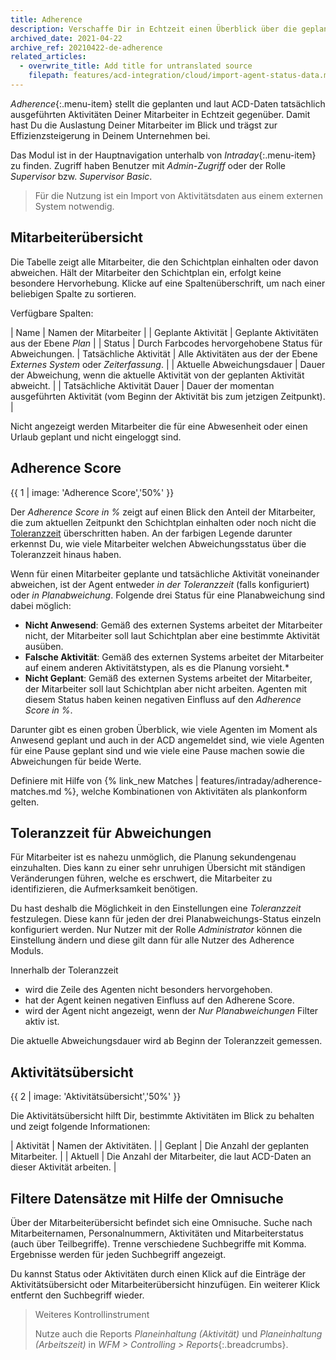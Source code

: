 ```yaml
---
title: Adherence
description: Verschaffe Dir in Echtzeit einen Überblick über die geplanten und tatsächlich ausgeführten Aktivitäten Deiner Mitarbeiter.
archived_date: 2021-04-22
archive_ref: 20210422-de-adherence
related_articles:
  - overwrite_title: Add title for untranslated source
    filepath: features/acd-integration/cloud/import-agent-status-data.md
---
```


_Adherence_{:.menu-item} stellt die geplanten und laut ACD-Daten tatsächlich ausgeführten Aktivitäten Deiner Mitarbeiter in Echtzeit gegenüber. Damit hast Du die Auslastung Deiner Mitarbeiter im Blick und trägst zur Effizienzsteigerung in Deinem Unternehmen bei.

Das Modul ist in der Hauptnavigation unterhalb von _Intraday_{:.menu-item} zu finden. Zugriff haben Benutzer mit _Admin-Zugriff_ oder der Rolle _Supervisor_ bzw. _Supervisor Basic_.

> Für die Nutzung ist ein Import von Aktivitätsdaten aus einem externen System notwendig.

## Mitarbeiterübersicht

Die Tabelle zeigt alle Mitarbeiter, die den Schichtplan einhalten oder davon abweichen. Hält der Mitarbeiter den Schichtplan ein, erfolgt keine besondere Hervorhebung. Klicke auf eine Spaltenüberschrift, um nach einer beliebigen Spalte zu sortieren.

Verfügbare Spalten:

| Name | Namen der Mitarbeiter |
| Geplante Aktivität | Geplante Aktivitäten aus der Ebene _Plan_ |
| Status | Durch Farbcodes hervorgehobene Status für Abweichungen.
| Tatsächliche Aktivität | Alle Aktivitäten aus der der Ebene _Externes System_ oder _Zeiterfassung_. |
| Aktuelle Abweichungsdauer | Dauer der Abweichung, wenn die aktuelle Aktivität von der geplanten Aktivität abweicht. |
| Tatsächliche Aktivität Dauer | Dauer der momentan ausgeführten Aktivität (vom Beginn der Aktivität bis zum jetzigen Zeitpunkt). |

Nicht angezeigt werden Mitarbeiter die für eine Abwesenheit oder einen Urlaub geplant und nicht eingeloggt sind.

## Adherence Score

{{ 1 | image: 'Adherence Score','50%' }}

Der _Adherence Score in %_ zeigt auf einen Blick den Anteil der Mitarbeiter, die zum aktuellen Zeitpunkt den Schichtplan einhalten oder noch nicht die [Toleranzzeit](#toleranzzeit-für-abweichungen) überschritten haben. An der farbigen Legende darunter erkennst Du, wie viele Mitarbeiter welchen Abweichungsstatus über die Toleranzzeit hinaus haben.

Wenn für einen Mitarbeiter geplante und tatsächliche Aktivität voneinander abweichen, ist der Agent entweder _in der Toleranzzeit_ (falls konfiguriert) oder _in Planabweichung_. Folgende drei Status für eine Planabweichung sind dabei möglich:

- **Nicht Anwesend**: Gemäß des externen Systems arbeitet der Mitarbeiter nicht, der Mitarbeiter soll laut Schichtplan aber eine bestimmte Aktivität ausüben.
- **Falsche Aktivität**: Gemäß des externen Systems arbeitet der Mitarbeiter auf einem anderen Aktivitätstypen, als es die Planung vorsieht.\*
- **Nicht Geplant**: Gemäß des externen Systems arbeitet der Mitarbeiter, der Mitarbeiter soll laut Schichtplan aber nicht arbeiten. Agenten mit diesem Status haben keinen negativen Einfluss auf den _Adherence Score in %_.

Darunter gibt es einen groben Überblick, wie viele Agenten im Moment als Anwesend geplant und auch in der ACD angemeldet sind, wie viele Agenten für eine Pause geplant sind und wie viele eine Pause machen sowie die Abweichungen für beide Werte.

Definiere mit Hilfe von {% link_new Matches | features/intraday/adherence-matches.md %}, welche Kombinationen von Aktivitäten als plankonform gelten.

## Toleranzzeit für Abweichungen

Für Mitarbeiter ist es nahezu unmöglich, die Planung sekundengenau einzuhalten. Dies kann zu einer sehr unruhigen Übersicht mit ständigen Veränderungen führen, welche es erschwert, die Mitarbeiter zu identifizieren, die Aufmerksamkeit benötigen.

Du hast deshalb die Möglichkeit in den Einstellungen eine _Toleranzzeit_ festzulegen. Diese kann für jeden der drei Planabweichungs-Status einzeln konfiguriert werden. Nur Nutzer mit der Rolle _Administrator_ können die Einstellung ändern und diese gilt dann für alle Nutzer des Adherence Moduls.

Innerhalb der Toleranzzeit

- wird die Zeile des Agenten nicht besonders hervorgehoben.
- hat der Agent keinen negativen Einfluss auf den Adherene Score.
- wird der Agent nicht angezeigt, wenn der _Nur Planabweichungen_ Filter aktiv ist.

Die aktuelle Abweichungsdauer wird ab Beginn der Toleranzzeit gemessen.

## Aktivitätsübersicht

{{ 2 | image: 'Aktivitätsübersicht','50%' }}

Die Aktivitätsübersicht hilft Dir, bestimmte Aktivitäten im Blick zu behalten und zeigt folgende Informationen:

| Aktivität | Namen der Aktivitäten. |
| Geplant | Die Anzahl der geplanten Mitarbeiter. |
| Aktuell | Die Anzahl der Mitarbeiter, die laut ACD-Daten an dieser Aktivität arbeiten. |

## Filtere Datensätze mit Hilfe der Omnisuche

Über der Mitarbeiterübersicht befindet sich eine Omnisuche. Suche nach Mitarbeiternamen, Personalnummern, Aktivitäten und Mitarbeiterstatus (auch über Teilbegriffe). Trenne verschiedene Suchbegriffe mit Komma. Ergebnisse werden für jeden Suchbegriff angezeigt.

Du kannst Status oder Aktivitäten durch einen Klick auf die Einträge der Aktivitätsübersicht oder Mitarbeiterübersicht hinzufügen. Ein weiterer Klick entfernt den Suchbegriff wieder.

> Weiteres Kontrollinstrument
>
> Nutze auch die Reports _Planeinhaltung (Aktivität)_ und _Planeinhaltung (Arbeitszeit)_ in _WFM > Controlling > Reports_{:.breadcrumbs}.
